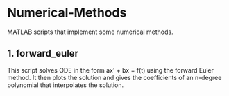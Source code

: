 # Numerical-Methods
MATLAB scripts that implement some numerical methods.

## 1. forward_euler
This script solves ODE in the form ax' + bx = f(t) using the forward Euler method. It then plots the solution and gives the coefficients of an n-degree polynomial that interpolates the solution.

